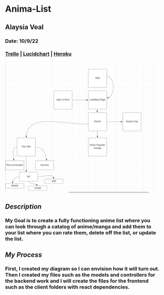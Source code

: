 # Anima-List

## Alaysia Veal

### Date: 10/9/22

### [Trello](https://trello.com/b/n0FfgzXo/anime-list) | [Lucidchart](https://lucid.app/lucidchart/f5dc39c0-5f35-44af-8626-ba056952500f/edit?invitationId=inv_20fde12e-9748-4bac-bd27-d7dd53e3de02) | [Heroku](https://my-manga-list18.herokuapp.com/)

![Diagram image](/images%20/Screen%20Shot%202022-10-20%20at%208.24.22%20AM.png)

## **_Description_**

### My Goal is to create a fully functioning anime list where you can look through a catalog of anime/manga and add them to your list where you can rate them, delete off the list, or update the list.

## **_My Process_**

### First, I created my diagram so I can envision how it will turn out. Then I created my files such as the models and controllers for the backend work and I will create the files for the frontend such as the client folders with react dependencies.
